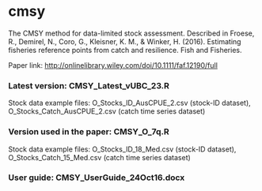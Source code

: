 # cmsy
The CMSY method for data-limited stock assessment. Described in Froese, R., Demirel, N., Coro, G., Kleisner, K. M., & Winker, H. (2016). Estimating fisheries reference points from catch and resilience. Fish and Fisheries.

Paper link: http://onlinelibrary.wiley.com/doi/10.1111/faf.12190/full 

### Latest version: CMSY_Latest_vUBC_23.R
Stock data example files: O_Stocks_ID_AusCPUE_2.csv (stock-ID dataset), O_Stocks_Catch_AusCPUE_2.csv (catch time series dataset)

### Version used in the paper: CMSY_O_7q.R
Stock data example files: O_Stocks_ID_18_Med.csv (stock-ID dataset), O_Stocks_Catch_15_Med.csv (catch time series dataset)

### User guide: CMSY_UserGuide_24Oct16.docx
